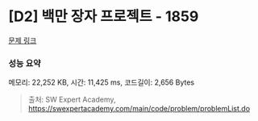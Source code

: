 # [D2] 백만 장자 프로젝트 - 1859 

[문제 링크](https://swexpertacademy.com/main/code/problem/problemDetail.do?contestProbId=AV5LrsUaDxcDFAXc) 

### 성능 요약

메모리: 22,252 KB, 시간: 11,425 ms, 코드길이: 2,656 Bytes



> 출처: SW Expert Academy, https://swexpertacademy.com/main/code/problem/problemList.do